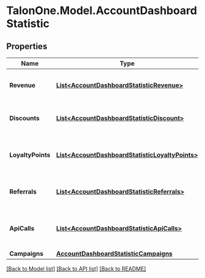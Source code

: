 # TalonOne.Model.AccountDashboardStatistic
## Properties

Name | Type | Description | Notes
------------ | ------------- | ------------- | -------------
**Revenue** | [**List&lt;AccountDashboardStatisticRevenue&gt;**](AccountDashboardStatisticRevenue.md) | Aggregated statistic for account revenue. | [optional] 
**Discounts** | [**List&lt;AccountDashboardStatisticDiscount&gt;**](AccountDashboardStatisticDiscount.md) | Aggregated statistic for account discount. | [optional] 
**LoyaltyPoints** | [**List&lt;AccountDashboardStatisticLoyaltyPoints&gt;**](AccountDashboardStatisticLoyaltyPoints.md) | Aggregated statistic for account loyalty points. | [optional] 
**Referrals** | [**List&lt;AccountDashboardStatisticReferrals&gt;**](AccountDashboardStatisticReferrals.md) | Aggregated statistic for account referrals. | [optional] 
**ApiCalls** | [**List&lt;AccountDashboardStatisticApiCalls&gt;**](AccountDashboardStatisticApiCalls.md) | Aggregated statistic for the number of account API calls. | [optional] 
**Campaigns** | [**AccountDashboardStatisticCampaigns**](AccountDashboardStatisticCampaigns.md) |  | 

[[Back to Model list]](../README.md#documentation-for-models) [[Back to API list]](../README.md#documentation-for-api-endpoints) [[Back to README]](../README.md)

